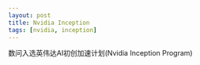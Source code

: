 ```yaml
---
layout: post
title: Nvidia Inception
tags: [nvidia, inception]
---
```

数问入选英伟达AI初创加速计划(Nvidia Inception Program)
